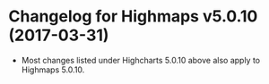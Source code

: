 # Changelog for Highmaps v5.0.10 (2017-03-31)
        
- Most changes listed under Highcharts 5.0.10 above also apply to Highmaps 5.0.10.